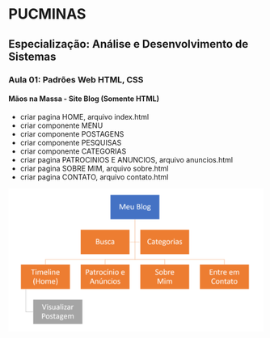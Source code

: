 # PUCMINAS
## Especialização: Análise e Desenvolvimento de Sistemas 
### Aula 01: Padrões Web HTML, CSS

#### Mãos na Massa - Site Blog (Somente HTML)
- criar pagina HOME, arquivo index.html 
- criar componente MENU
- criar componente POSTAGENS
- criar componente PESQUISAS
- criar componente CATEGORIAS
- criar pagina PATROCINIOS E ANUNCIOS, arquivo anuncios.html
- criar pagina SOBRE MIM, arquivo sobre.html
- criar pagina CONTATO, arquivo contato.html


![imagem_ilustrativa](mapa_do_site.png)
